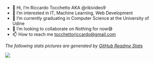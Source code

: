 <!-- ![Visitors](https://api.visitorbadge.io/api/visitors?path=rikivideo9&label=VISITORS&labelColor=%230066ff&countColor=%23555555) -->

- 👋 Hi, I’m Riccardo Tocchetto AKA @rikivideo9
- 👀 I’m interested in IT, Machine Learning, Web Development
- 🌱 I’m currently graduating in Computer Science at the University of Udine
- 💞️ I’m looking to collaborate on Nothing for now😅
- 📫 How to reach me tocchettoriccardo@gmail.com

*The following stats pictures are generated by [GitHub Readme Stats](https://github.com/anuraghazra/github-readme-stats)*

[![](https://github-readme-stats.vercel.app/api?username=rikivideo9&count_private=true&show_icons=true&theme=dark&include_all_commits=true)](https://github.com/rikivideo9)

<!---
rikivideo9/rikivideo9 is a ✨ special ✨ repository because its `README.md` (this file) appears on your GitHub profile.
You can click the Preview link to take a look at your changes.
--->
